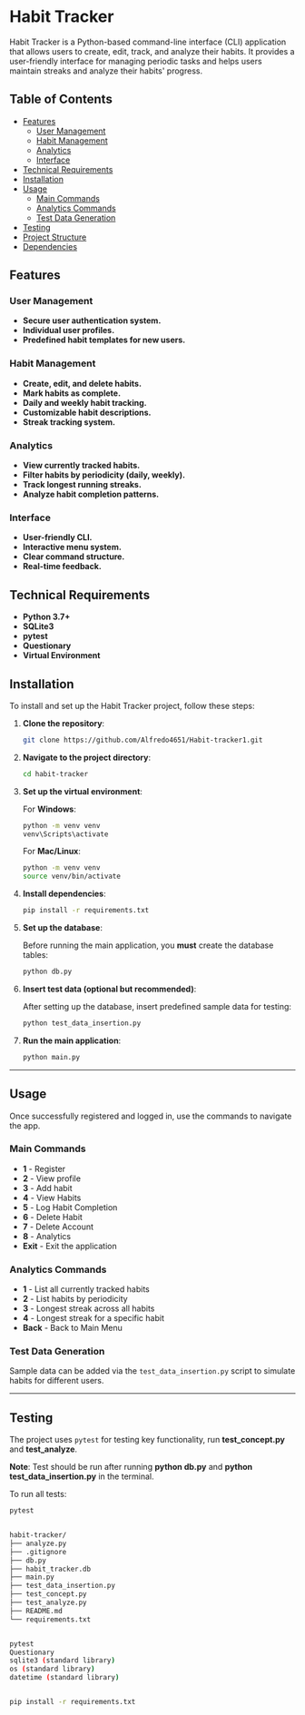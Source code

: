 # Habit Tracker

Habit Tracker is a Python-based command-line interface (CLI) application that allows users to create, edit, track, and analyze their habits. It provides a user-friendly interface for managing periodic tasks and helps users maintain streaks and analyze their habits' progress.

## Table of Contents
- [Features](#features)
  - [User Management](#user-management)
  - [Habit Management](#habit-management)
  - [Analytics](#analytics)
  - [Interface](#interface)
- [Technical Requirements](#technical-requirements)
- [Installation](#installation)
- [Usage](#usage)
  - [Main Commands](#main-commands)
  - [Analytics Commands](#analytics-commands)
  - [Test Data Generation](#test-data-generation)
- [Testing](#testing)
- [Project Structure](#project-structure)
- [Dependencies](#dependencies)

## Features

### User Management
- **Secure user authentication system.**
- **Individual user profiles.**
- **Predefined habit templates for new users.**

### Habit Management
- **Create, edit, and delete habits.**
- **Mark habits as complete.**
- **Daily and weekly habit tracking.**
- **Customizable habit descriptions.**
- **Streak tracking system.**

### Analytics
- **View currently tracked habits.**
- **Filter habits by periodicity (daily, weekly).**
- **Track longest running streaks.**
- **Analyze habit completion patterns.**

### Interface
- **User-friendly CLI.**
- **Interactive menu system.**
- **Clear command structure.**
- **Real-time feedback.**

## Technical Requirements

- **Python 3.7+**
- **SQLite3**
- **pytest**
- **Questionary**
- **Virtual Environment**

## Installation

To install and set up the Habit Tracker project, follow these steps:

1. **Clone the repository**:

    ```bash
    git clone https://github.com/Alfredo4651/Habit-tracker1.git
    ```

2. **Navigate to the project directory**:

    ```bash
    cd habit-tracker
    ```

3. **Set up the virtual environment**:

    For **Windows**:
    ```bash
    python -m venv venv
    venv\Scripts\activate
    ```

    For **Mac/Linux**:
    ```bash
    python -m venv venv
    source venv/bin/activate
    ```

4. **Install dependencies**:

    ```bash
    pip install -r requirements.txt
    ```

5. **Set up the database**:

    Before running the main application, you **must** create the database tables:

    ```bash
    python db.py
    ```

6. **Insert test data (optional but recommended)**:

    After setting up the database, insert predefined sample data for testing:

    ```bash
    python test_data_insertion.py
    ```

7. **Run the main application**:

    ```bash
    python main.py
    ```

---

## Usage

Once successfully registered and logged in, use the commands to navigate the app.

### Main Commands
- **1** - Register
- **2** - View profile
- **3** - Add habit
- **4** - View Habits
- **5** - Log Habit Completion
- **6** - Delete Habit
- **7** - Delete Account
- **8** - Analytics
- **Exit** - Exit the application

### Analytics Commands
- **1** - List all currently tracked habits
- **2** - List habits by periodicity
- **3** - Longest streak across all habits
- **4** - Longest streak for a specific habit
- **Back** - Back to Main Menu

### Test Data Generation
Sample data can be added via the `test_data_insertion.py` script to simulate habits for different users.

---

## Testing

The project uses `pytest` for testing key functionality, run  **test_concept.py** and  **test_analyze**.

**Note**: Test should be run after running **python db.py** and **python test_data_insertion.py** in the terminal.

To run all tests:

```bash
pytest


habit-tracker/
├── analyze.py
├── .gitignore
├── db.py
├── habit_tracker.db
├── main.py
├── test_data_insertion.py
├── test_concept.py
├── test_analyze.py
├── README.md
└── requirements.txt


pytest
Questionary
sqlite3 (standard library)
os (standard library)
datetime (standard library)


pip install -r requirements.txt


